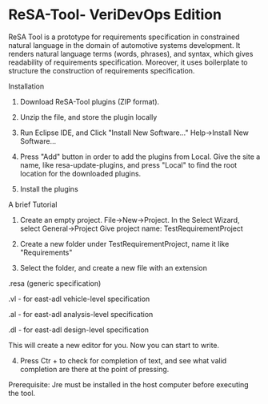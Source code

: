 # ReSA-Tool- VeriDevOps Edition
ReSA Tool is a prototype for requirements specification in constrained natural language in the domain of automotive systems development. It renders natural language terms (words, phrases), and syntax, which gives readability of requirements specification. Moreover, it uses boilerplate to structure the construction of requirements specification.

Installation

1. Download ReSA-Tool plugins (ZIP format).

2. Unzip the file, and store the plugin locally

3. Run Eclipse IDE, and Click "Install New Software..." Help->Install New Software...

4. Press "Add" button in order to add the plugins from Local. Give the site a name, like resa-update-plugins, and press "Local" to find the root location for the downloaded plugins.

5. Install the plugins

A brief Tutorial

1. Create an empty project. 
  File->New->Project. In the Select Wizard, select General->Project
  Give project name: TestRequirementProject
  
2. Create a new folder under TestRequirementProject, name  it like "Requirements"

3. Select the folder, and create a new file with an extension 

  .resa (generic specification)

  .vl - for east-adl vehicle-level specification

  .al - for east-adl analysis-level specification

  .dl - for east-adl design-level specification
  
  This will create a new editor for you. Now you can start to write.

4. Press Ctr + <Space> to check for completion of text, and see what valid completion are there at the point of pressing.
  
Prerequisite: Jre must be installed in the host computer before executing the tool.

